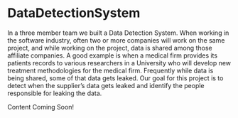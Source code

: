 # DataDetectionSystem

In a three member team we built a Data Detection System. 
When working in the software industry, often two or more companies will work on the same project, and while working on the project, data is shared among those affiliate companies.
A good example is when a medical firm provides its patients records to various researchers in a University who will develop new treatment methodologies for the medical firm. 
Frequently while data is being shared, some of that data gets leaked. 
Our goal for this project is to detect when the supplier’s data gets leaked and identify the people responsible for leaking the data. 

Content Coming Soon!

